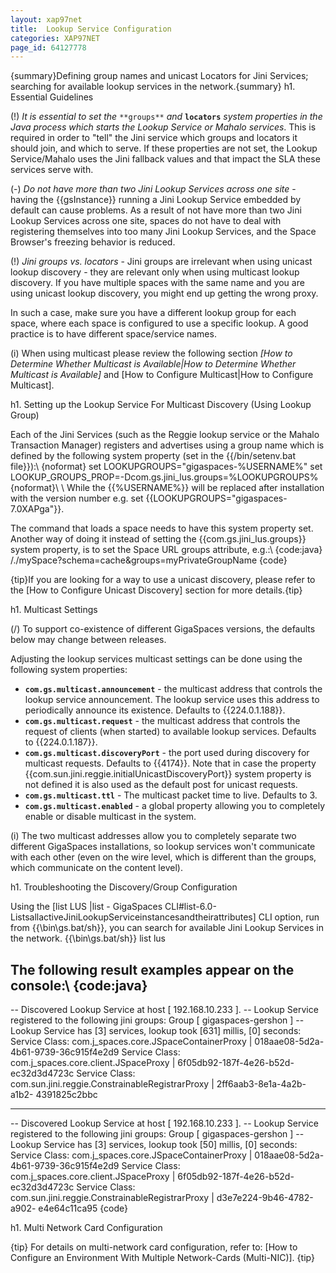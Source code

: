 ```yaml
---
layout: xap97net
title:  Lookup Service Configuration
categories: XAP97NET
page_id: 64127778
---
```


{summary}Defining group names and unicast Locators for Jini Services; searching for available lookup services in the network.{summary}
h1. Essential Guidelines

(!) *It is essential to set the* `**groups**` *and* **`locators`** *system properties in the Java process which starts the Lookup Service or Mahalo services*. This is required in order to "tell" the Jini service which groups and locators it should join, and which to serve. If these properties are not set, the Lookup Service/Mahalo uses the Jini fallback values and that impact the SLA these services serve with.

(-) *Do not have more than two Jini Lookup Services across one site* \- having the {{gsInstance}} running a Jini Lookup Service embedded by default can cause problems. As a result of not have more than two Jini Lookup Services across one site, spaces do not have to deal with registering themselves into too many Jini Lookup Services, and the Space Browser's freezing behavior is reduced.

(!) *Jini groups vs. locators* \- Jini groups are irrelevant when using unicast lookup discovery - they are relevant only when using multicast lookup discovery. If you have multiple spaces with the same name and you are using unicast lookup discovery, you might end up getting the wrong proxy.

In such a case, make sure you have a different lookup group for each space, where each space is configured to use a specific lookup. A good practice is to have different space/service names.

(i) When using multicast please review the following section *[How to Determine Whether Multicast is Available|How to Determine Whether Multicast is Available]* and [How to Configure Multicast|How to Configure Multicast].

h1. Setting up the Lookup Service For Multicast Discovery (Using Lookup Group)

Each of the Jini Services (such as the Reggie lookup service or the Mahalo Transaction Manager) registers and advertises using a group name which is defined by the following system property (set in the {{/bin/setenv.bat file}}):\\
{noformat}
set LOOKUPGROUPS="gigaspaces-%USERNAME%"
set LOOKUP_GROUPS_PROP=-Dcom.gs.jini_lus.groups=%LOOKUPGROUPS%
{noformat}\\ \\
While the {{%USERNAME%}} will be replaced after installation with the version number e.g.
set {{LOOKUPGROUPS="gigaspaces-7.0XAPga"}}.

The command that loads a space needs to have this system property set. Another way of doing it instead of setting the {{com.gs.jini_lus.groups}} system property, is to set the Space URL groups attribute, e.g.:\\
{code:java}
/./mySpace?schema=cache&groups=myPrivateGroupName
{code}

{tip}If you are looking for a way to use a unicast discovery, please refer to the [How to Configure Unicast Discovery] section for more details.{tip}

h1. Multicast Settings

(/) To support co-existence of different GigaSpaces versions, the defaults below may change between releases.

Adjusting the lookup services multicast settings can be done using the following system properties:
- **`com.gs.multicast.announcement`** \- the multicast address that controls the lookup service announcement. The lookup service uses this address to periodically announce its existence. Defaults to {{224.0.1.188}}.
- **`com.gs.multicast.request`** \- the multicast address that controls the request of clients (when started) to available lookup services. Defaults to {{224.0.1.187}}.
- **`com.gs.multicast.discoveryPort`** \- the port used during discovery for multicast requests. Defaults to {{4174}}. Note that in case the property {{com.sun.jini.reggie.initialUnicastDiscoveryPort}} system property is not defined it is also used as the default post for unicast requests.
- **`com.gs.multicast.ttl`** \- The multicast packet time to live. Defaults to 3.
- **`com.gs.multicast.enabled`** \- a global property allowing you to completely enable or disable multicast in the system.

(i) The two multicast addresses allow you to completely separate two different GigaSpaces installations, so lookup services won't communicate with each other (even on the wire level, which is different than the groups, which communicate on the content level).

h1. Troubleshooting the Discovery/Group Configuration

Using the [list LUS |list - GigaSpaces CLI#list-6.0-ListsallactiveJiniLookupServiceinstancesandtheirattributes] CLI option, run from {{<GigaSpaces Root>\bin\gs.bat/sh}}, you can search for available Jini Lookup Services in the network.
{{<GigaSpaces Root>\bin\gs.bat/sh}} list lus

The following result examples appear on the console:\\
{code:java}
-----------------------------------------------------------------------
-- Discovered Lookup Service at host [ 192.168.10.233 ].
-- Lookup Service registered to the following jini groups:
                 Group [ gigaspaces-gershon ]
-- Lookup Service has [3] services, lookup took [631] millis, [0] seconds:
                 Service Class: com.j_spaces.core.JSpaceContainerProxy | 018aae08-5d2a-4b61-9739-36c915f4e2d9
                 Service Class: com.j_spaces.core.client.JSpaceProxy | 6f05db92-187f-4e26-b52d-ec32d3d4723c
                 Service Class: com.sun.jini.reggie.ConstrainableRegistrarProxy | 2ff6aab3-8e1a-4a2b-a1b2-
                 4391825c2bbc

-----------------------------------------------------------------------
-- Discovered Lookup Service at host [ 192.168.10.233 ].
-- Lookup Service registered to the following jini groups:
                 Group [ gigaspaces-gershon ]
-- Lookup Service has [3] services, lookup took [50] millis, [0] seconds:
                 Service Class: com.j_spaces.core.JSpaceContainerProxy | 018aae08-5d2a-4b61-9739-36c915f4e2d9
                 Service Class: com.j_spaces.core.client.JSpaceProxy | 6f05db92-187f-4e26-b52d-ec32d3d4723c
                 Service Class: com.sun.jini.reggie.ConstrainableRegistrarProxy | d3e7e224-9b46-4782-a902-
                 e4e64c11ca95
{code}

h1. Multi Network Card Configuration

{tip} For details on multi-network card configuration, refer to: [How to Configure an Environment With Multiple Network-Cards (Multi-NIC)].
{tip}
